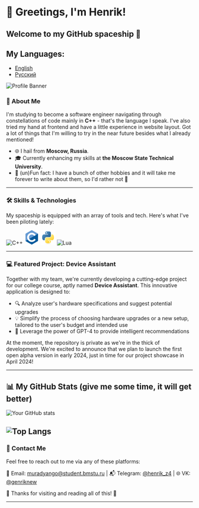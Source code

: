 # 🚀 Greetings, I'm Henrik!

## Welcome to my GitHub spaceship 🌌

## My Languages:
- [English](https://github.com/henrik-z4/henrik-z4/blob/main/README.md)
- [Русский](https://github.com/henrik-z4/henrik-z4/blob/main/README_RU.md)

![Profile Banner](https://i.imgur.com/VQmIDy0.png)

### 🌟 About Me
I'm studying to become a software engineer navigating through constellations of code mainly in **C++** - that's the language I speak. I've also tried my hand at frontend and have a little experience in website layout. Got a lot of things that I'm willing to try in the near future besides what I already mentioned!

- 🌐 I hail from **Moscow, Russia**.
- 🎓 Currently enhancing my skills at **the Moscow State Technical University**.
- 🌠 (un)Fun fact: I have a bunch of other hobbies and it will take me forever to write about them, so I'd rather not 👀

---

### 🛠 Skills & Technologies
My spaceship is equipped with an array of tools and tech. Here's what I've been piloting lately:

<p align="left">
    <img src="https://upload.wikimedia.org/wikipedia/commons/1/18/ISO_C%2B%2B_Logo.svg" alt="C++" width="40" height="40"/>
    <img src="https://raw.githubusercontent.com/devicons/devicon/master/icons/c/c-original.svg" alt="C" width="40" height="40"/>
    <img src="https://raw.githubusercontent.com/devicons/devicon/master/icons/python/python-original.svg" alt="Python" width="40" height="40"/>
    <img src="https://upload.wikimedia.org/wikipedia/commons/c/cf/Lua-Logo.svg" alt="Lua" width="40" height="40"/>
</p>

---

### 💻 Featured Project: Device Assistant
Together with my team, we're currently developing a cutting-edge project for our college course, aptly named **Device Assistant**. This innovative application is designed to:

- 🔍 Analyze user's hardware specifications and suggest potential upgrades
- 💡 Simplify the process of choosing hardware upgrades or a new setup, tailored to the user's budget and intended use
- 🧠 Leverage the power of GPT-4 to provide intelligent recommendations

At the moment, the repository is private as we're in the thick of development. We're excited to announce that we plan to launch the first open alpha version in early 2024, just in time for our project showcase in April 2024!

---

## 📊 My GitHub Stats (give me some time, it will get better)

![Your GitHub stats](https://github-readme-stats.vercel.app/api?username=henrik-z4&show_icons=true&theme=dark)

![Top Langs](https://github-readme-stats.vercel.app/api/top-langs/?username=henrik-z4&layout=compact&theme=dark)
---

### 📡 Contact Me
Feel free to reach out to me via any of these platforms:

📧 Email: [muradyango@student.bmstu.ru](mailto:muradyango@student.bmstu.ru) | 📬 Telegram: [@henrik_z4](https://t.me/henrik_z4) | 🌐 VK: [@genriknew](https://vk.com/genriknew)

🌟 Thanks for visiting and reading all of this! 🌟

---
